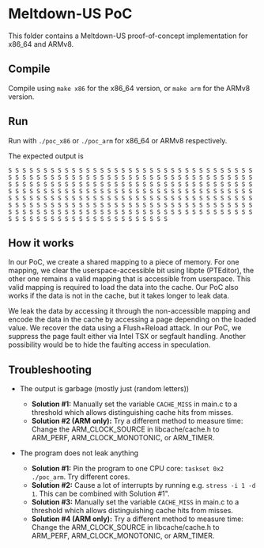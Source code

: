 # Meltdown-US PoC

This folder contains a Meltdown-US proof-of-concept implementation for x86_64 and ARMv8.

## Compile

Compile using `make x86` for the x86_64 version, or `make arm` for the ARMv8 version.

## Run

Run with `./poc_x86` or `./poc_arm` for x86_64 or ARMv8 respectively.

The expected output is
```
S S S S S S S S S S S S S S S S S S S S S S S S S S S S S S S S S S S S S S S S S S S S S S S S S S S S S S S S S S S S S S S S S S S S S S S S S S S S S S S S S S S S S S S S S S S S S S S S S S S S S S S S S S S S S S S S S S S S S S S S S S S S S S S S S S S S S S S S S S S S S S S S S S S S S S S S S S S S S S S S S S S S S S S S S S S S S S S S S S S S S S S S S S S S S S S S S S S S S S S S S S S S S S S S S S S S S S S S S S S S S S S S S S S S S S S S S S S S S S S S S S S S S S S S S S S S S S S S S S S S S S S S S S S S
```

## How it works
In our PoC, we create a shared mapping to a piece of memory. For one mapping, we clear the userspace-accessible bit using libpte (PTEditor), the other one remains a valid mapping that is accessible from userspace. This valid mapping is required to load the data into the cache. Our PoC also works if the data is not in the cache, but it takes longer to leak data.

We leak the data by accessing it through the non-accessible mapping and encode the data in the cache by accessing a page depending on the loaded value. We recover the data using a Flush+Reload attack. In our PoC, we suppress the page fault either via Intel TSX or segfault handling. Another possibility would be to hide the faulting access in speculation.

## Troubleshooting

* The output is garbage (mostly just (random letters))
    + **Solution #1:** Manually set the variable `CACHE_MISS` in main.c to a threshold which allows distinguishing cache hits from misses.
    + **Solution #2 (ARM only):** Try a different method to measure time: Change the ARM_CLOCK_SOURCE in libcache/cache.h to ARM_PERF, ARM_CLOCK_MONOTONIC, or ARM_TIMER.

* The program does not leak anything
    + **Solution #1:** Pin the program to one CPU core: `taskset 0x2 ./poc_arm`. Try different cores.
    + **Solution #2:** Cause a lot of interrupts by running e.g. `stress -i 1 -d 1`. This can be combined with Solution #1".
    + **Solution #3:** Manually set the variable `CACHE_MISS` in main.c to a threshold which allows distinguishing cache hits from misses.
    + **Solution #4 (ARM only):** Try a different method to measure time: Change the ARM_CLOCK_SOURCE in libcache/cache.h to ARM_PERF, ARM_CLOCK_MONOTONIC, or ARM_TIMER.
